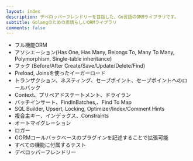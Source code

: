 ```yaml
---
layout: index
description: デベロッパーフレンドリーを目指した、Go言語のORMライブラリです。
subtitle: Golangのための素晴らしいORMライブラリ
comments: false
---
```


* <i class="fa fa-arrow-circle-right" aria-hidden="true"></i> フル機能ORM
* <i class="fa fa-arrow-circle-right" aria-hidden="true"></i> アソシエーション(Has One, Has Many, Belongs To, Many To Many, Polymorphism, Single-table inheritance)
* <i class="fa fa-arrow-circle-right" aria-hidden="true"></i> フック (Before/After Create/Save/Update/Delete/Find)
* <i class="fa fa-arrow-circle-right" aria-hidden="true"></i> Preload, Joinsを使ったイーガーロード
* <i class="fa fa-arrow-circle-right" aria-hidden="true"></i> トランザクション、ネスティング、セーブポイント、セーブポイントへのロールバック
* <i class="fa fa-arrow-circle-right" aria-hidden="true"></i> Context、プリペアドステートメント、ドライラン
* <i class="fa fa-arrow-circle-right" aria-hidden="true"></i> バッチインサート、FindInBatches,、Find To Map
* <i class="fa fa-arrow-circle-right" aria-hidden="true"></i> SQL Builder, Upsert, Locking, Optimizer/Index/Comment Hints
* <i class="fa fa-arrow-circle-right" aria-hidden="true"></i> 複合主キー、インデックス、Constraints
* <i class="fa fa-arrow-circle-right" aria-hidden="true"></i> オートマイグレーション
* <i class="fa fa-arrow-circle-right" aria-hidden="true"></i> ロガー
* <i class="fa fa-arrow-circle-right" aria-hidden="true"></i> GORMコールバックベースのプラグインを記述することで拡張可能
* <i class="fa fa-arrow-circle-right" aria-hidden="true"></i> すべての機能に付属するテスト
* <i class="fa fa-arrow-circle-right" aria-hidden="true"></i> デベロッパーフレンドリー
